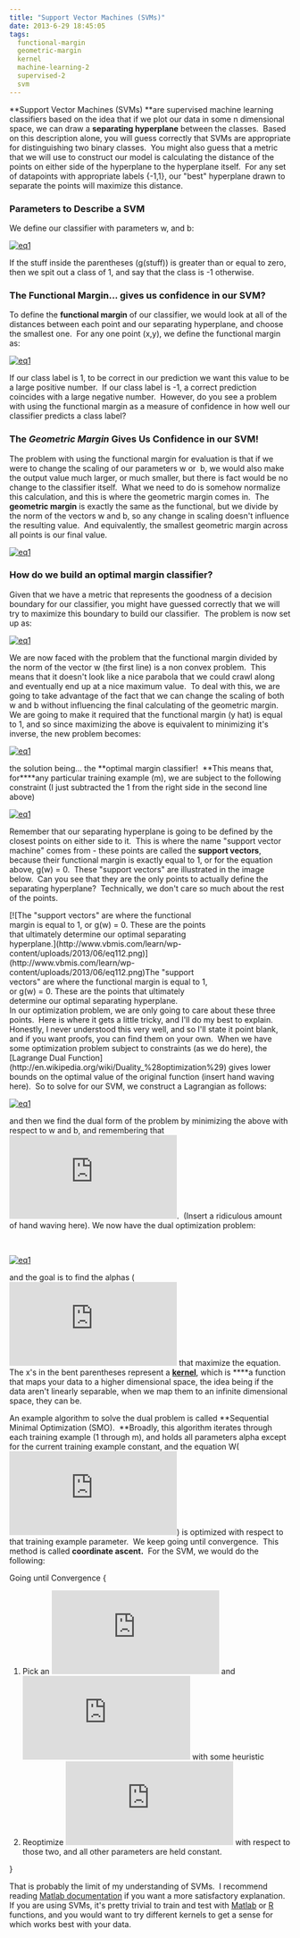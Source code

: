 ```yaml
---
title: "Support Vector Machines (SVMs)"
date: 2013-6-29 18:45:05
tags:
  functional-margin
  geometric-margin
  kernel
  machine-learning-2
  supervised-2
  svm
---
```



**Support Vector Machines (SVMs) **are supervised machine learning classifiers based on the idea that if we plot our data in some n dimensional space, we can draw a **separating hyperplane** between the classes.  Based on this description alone, you will guess correctly that SVMs are appropriate for distinguishing two binary classes.  You might also guess that a metric that we will use to construct our model is calculating the distance of the points on either side of the hyperplane to the hyperplane itself.  For any set of datapoints with appropriate labels {-1,1}, our "best" hyperplane drawn to separate the points will maximize this distance.

### Parameters to Describe a SVM

We define our classifier with parameters w, and b:

[![eq1](http://www.vbmis.com/learn/wp-content/uploads/2013/06/eq16.png)](http://www.vbmis.com/learn/wp-content/uploads/2013/06/eq16.png)

If the stuff inside the parentheses (g(stuff)) is greater than or equal to zero, then we spit out a class of 1, and say that the class is -1 otherwise.

### The Functional Margin... gives us confidence in our SVM?

To define the **functional margin** of our classifier, we would look at all of the distances between each point and our separating hyperplane, and choose the smallest one.  For any one point (x,y), we define the functional margin as:

[![eq1](http://www.vbmis.com/learn/wp-content/uploads/2013/06/eq17.png)](http://www.vbmis.com/learn/wp-content/uploads/2013/06/eq17.png)

If our class label is 1, to be correct in our prediction we want this value to be a large positive number.  If our class label is -1, a correct prediction coincides with a large negative number.  However, do you see a problem with using the functional margin as a measure of confidence in how well our classifier predicts a class label?

### The *Geometric Margin* Gives Us Confidence in our SVM!

The problem with using the functional margin for evaluation is that if we were to change the scaling of our parameters w or  b, we would also make the output value much larger, or much smaller, but there is fact would be no change to the classifier itself.  What we need to do is somehow normalize this calculation, and this is where the geometric margin comes in.  The **geometric margin** is exactly the same as the functional, but we divide by the norm of the vectors w and b, so any change in scaling doesn't influence the resulting value.  And equivalently, the smallest geometric margin across all points is our final value.

[![eq1](http://www.vbmis.com/learn/wp-content/uploads/2013/06/eq18.png)](http://www.vbmis.com/learn/wp-content/uploads/2013/06/eq18.png)

### How do we build an optimal margin classifier?

Given that we have a metric that represents the goodness of a decision boundary for our classifier, you might have guessed correctly that we will try to maximize this boundary to build our classifier.  The problem is now set up as:

[![eq1](http://www.vbmis.com/learn/wp-content/uploads/2013/06/eq19.png)](http://www.vbmis.com/learn/wp-content/uploads/2013/06/eq19.png)

We are now faced with the problem that the functional margin divided by the norm of the vector w (the first line) is a non convex problem.  This means that it doesn't look like a nice parabola that we could crawl along and eventually end up at a nice maximum value.  To deal with this, we are going to take advantage of the fact that we can change the scaling of both w and b without influencing the final calculating of the geometric margin.  We are going to make it required that the functional margin (y hat) is equal to 1, and so since maximizing the above is equivalent to minimizing it's inverse, the new problem becomes:

[![eq1](http://www.vbmis.com/learn/wp-content/uploads/2013/06/eq110.png)](http://www.vbmis.com/learn/wp-content/uploads/2013/06/eq110.png)

the solution being... the **optimal margin classifier!  **This means that, for****any particular training example (m), we are subject to the following constraint (I just subtracted the 1 from the right side in the second line above)

[![eq1](http://www.vbmis.com/learn/wp-content/uploads/2013/06/eq111.png)](http://www.vbmis.com/learn/wp-content/uploads/2013/06/eq111.png)

Remember that our separating hyperplane is going to be defined by the closest points on either side to it.  This is where the name "support vector machine" comes from - these points are called the **support vectors**, because their functional margin is exactly equal to 1, or for the equation above, g(w) = 0.  These "support vectors" are illustrated in the image below.  Can you see that they are the only points to actually define the separating hyperplane?  Technically, we don't care so much about the rest of the points.

<div class="wp-caption alignnone" id="attachment_320" style="width: 372px">[![The "support vectors" are where the functional margin is equal to 1, or g(w) = 0.  These are the points that ultimately determine our optimal separating hyperplane.](http://www.vbmis.com/learn/wp-content/uploads/2013/06/eq112.png)](http://www.vbmis.com/learn/wp-content/uploads/2013/06/eq112.png)The "support vectors" are where the functional margin is equal to 1, or g(w) = 0. These are the points that ultimately determine our optimal separating hyperplane.

</div>In our optimization problem, we are only going to care about these three points.  Here is where it gets a little tricky, and I'll do my best to explain.  Honestly, I never understood this very well, and so I'll state it point blank, and if you want proofs, you can find them on your own.  When we have some optimization problem subject to constraints (as we do here), the [Lagrange Dual Function](http://en.wikipedia.org/wiki/Duality_%28optimization%29) gives lower bounds on the optimal value of the original function (insert hand waving here).  So to solve for our SVM, we construct a Lagrangian as follows:

[![eq1](http://www.vbmis.com/learn/wp-content/uploads/2013/06/eq113.png)](http://www.vbmis.com/learn/wp-content/uploads/2013/06/eq113.png)

and then we find the dual form of the problem by minimizing the above with respect to w and b, and remembering that ![\alpha \ge 0](http://l.wordpress.com/latex.php?latex=%5Calpha%20%5Cge%200&bg=FFFFFF&fg=470229&s=1 "\alpha \ge 0").  (Insert a ridiculous amount of hand waving here). We now have the dual optimization problem:

 

[![eq1](http://www.vbmis.com/learn/wp-content/uploads/2013/06/eq114.png)](http://www.vbmis.com/learn/wp-content/uploads/2013/06/eq114.png)

and the goal is to find the alphas (![\alpha](http://l.wordpress.com/latex.php?latex=%5Calpha&bg=FFFFFF&fg=470229&s=1 "\alpha") that maximize the equation.  The x's in the bent parentheses represent a [**kernel**](http://en.wikipedia.org/wiki/Kernel_methods), which is ****a function that maps your data to a higher dimensional space, the idea being if the data aren't linearly separable, when we map them to an infinite dimensional space, they can be.

An example algorithm to solve the dual problem is called **Sequential Minimal Optimization (SMO).  **Broadly, this algorithm iterates through each training example (1 through m), and holds all parameters alpha except for the current training example constant, and the equation W(![\alpha](http://l.wordpress.com/latex.php?latex=%5Calpha&bg=FFFFFF&fg=470229&s=1 "\alpha")) is optimized with respect to that training example parameter.  We keep going until convergence.  This method is called **coordinate ascent.**  For the SVM, we would do the following:

Going until Convergence {

1. Pick an ![\alpha_x](http://l.wordpress.com/latex.php?latex=%5Calpha_x&bg=FFFFFF&fg=470229&s=1 "\alpha_x") and ![\alpha_y](http://l.wordpress.com/latex.php?latex=%5Calpha_y&bg=FFFFFF&fg=470229&s=1 "\alpha_y") with some heuristic
2. Reoptimize ![W (\alpha)](http://l.wordpress.com/latex.php?latex=W%20%28%5Calpha%29&bg=FFFFFF&fg=470229&s=1 "W (\alpha)") with respect to those two, and all other parameters are held constant.

}

That is probably the limit of my understanding of SVMs.  I recommend reading [Matlab documentation](http://www.mathworks.com/help/stats/support-vector-machines-svm.html) if you want a more satisfactory explanation.  If you are using SVMs, it's pretty trivial to train and test with [Matlab](http://www.mathworks.com/help/stats/svmtrain.html) or [R](http://rss.acs.unt.edu/Rdoc/library/kernlab/html/ksvm.html) functions, and you would want to try different kernels to get a sense for which works best with your data.


